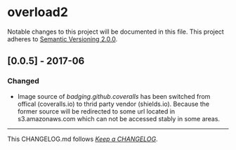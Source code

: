 #   overload2

Notable changes to this project will be documented in this file. This project adheres to [Semantic Versioning 2.0.0](http://semver.org/).

##	[0.0.5] - 2017-06

###	Changed

*	Image source of *badging.github.coveralls* has been switched from offical (coveralls.io) to thrid party vendor (shields.io). Because the former source will be redirected to some url located in s3.amazonaws.com which can not be accessed stably in some areas.

---
This CHANGELOG.md follows [*Keep a CHANGELOG*](http://keepachangelog.com/).

